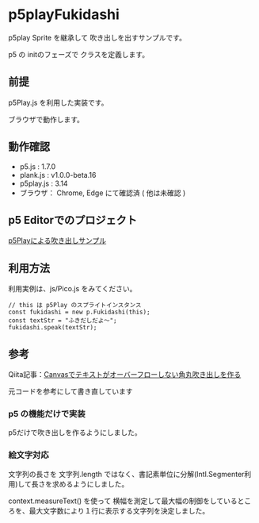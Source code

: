 # p5playFukidashi
p5play Sprite を継承して 吹き出しを出すサンプルです。

p5 の initのフェーズで クラスを定義します。

## 前提
p5Play.js を利用した実装です。

ブラウザで動作します。

## 動作確認
- p5.js : 1.7.0
- plank.js : v1.0.0-beta.16
- p5play.js : 3.14
- ブラウザ： Chrome, Edge にて確認済 ( 他は未確認 )

## p5 Editorでのプロジェクト
[p5Playによる吹き出しサンプル](https://editor.p5js.org/amami-harhid/full/1qOCEC-Js)

## 利用方法
利用実例は、js/Pico.js をみてください。

```
// this は p5Play のスプライトインスタンス
const fukidashi = new p.Fukidashi(this);
const textStr = "ふきだしだよ～";
fukidashi.speak(textStr);
```

## 参考
Qiita記事：[Canvasでテキストがオーバーフローしない角丸吹き出しを作る](https://qiita.com/horikeso/items/95595f379a8dfa63c34a)

元コードを参考にして書き直しています

### p5 の機能だけで実装
p5だけで吹き出しを作るようにしました。

### 絵文字対応 
文字列の長さを 文字列.length ではなく、書記素単位に分解(Intl.Segmenter利用)して長さを求めるようにしました。

context.measureText() を使って 横幅を測定して最大幅の制御をしているところを、最大文字数により１行に表示する文字列を決定しました。
